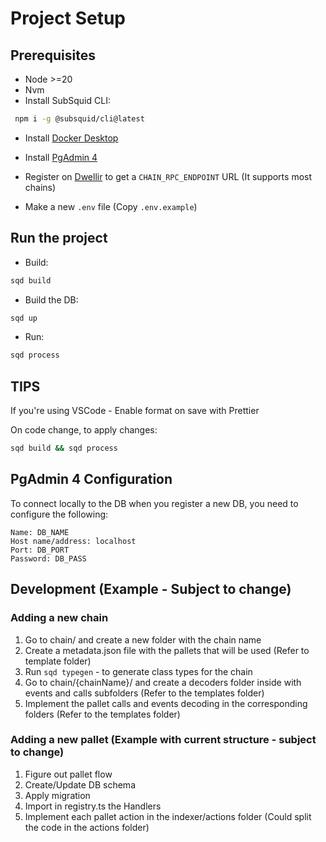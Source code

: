# Project Setup

## Prerequisites

- Node >=20
- Nvm
- Install SubSquid CLI:

```bash
 npm i -g @subsquid/cli@latest
```

- Install [Docker Desktop](https://www.docker.com/products/docker-desktop)

- Install [PgAdmin 4](https://www.postgresql.org/ftp/pgadmin/pgadmin4/v7.8/macos)

- Register on [Dwellir](https://dashboard.dwellir.com/register) to get a `CHAIN_RPC_ENDPOINT` URL (It supports most chains)

- Make a new `.env` file (Copy `.env.example`)

## Run the project

- Build:

```bash
sqd build
```

- Build the DB:

```bash
sqd up
```

- Run:

```bash
sqd process
```

## TIPS

If you're using VSCode - Enable format on save with Prettier

On code change, to apply changes:

```bash
sqd build && sqd process
```

## PgAdmin 4 Configuration

To connect locally to the DB when you register a new DB, you need to configure the following:

```plaintext
Name: DB_NAME
Host name/address: localhost
Port: DB_PORT
Password: DB_PASS
```

## Development (Example - Subject to change)

### Adding a new chain

1. Go to chain/ and create a new folder with the chain name
2. Create a metadata.json file with the pallets that will be used (Refer to template folder)
3. Run `sqd typegen` - to generate class types for the chain
4. Go to chain/{chainName}/ and create a decoders folder inside with events and calls subfolders (Refer to the templates folder)
5. Implement the pallet calls and events decoding in the corresponding folders (Refer to the templates folder)

### Adding a new pallet (Example with current structure - subject to change)

1. Figure out pallet flow
2. Create/Update DB schema
3. Apply migration
4. Import in registry.ts the Handlers
5. Implement each pallet action in the indexer/actions folder (Could split the code in the actions folder)
